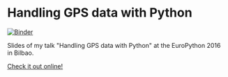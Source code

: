 # Handling GPS data with Python

[![Binder](http://mybinder.org/badge.svg)](http://mybinder.org/repo/FlorianWilhelm/gps_data_with_python)

Slides of my talk "Handling GPS data with Python" at the EuroPython 2016 in Bilbao.

[Check it out online!](http://nbviewer.jupyter.org/format/slides/github/FlorianWilhelm/gps_data_with_python/blob/master/talk.ipynb#/)

